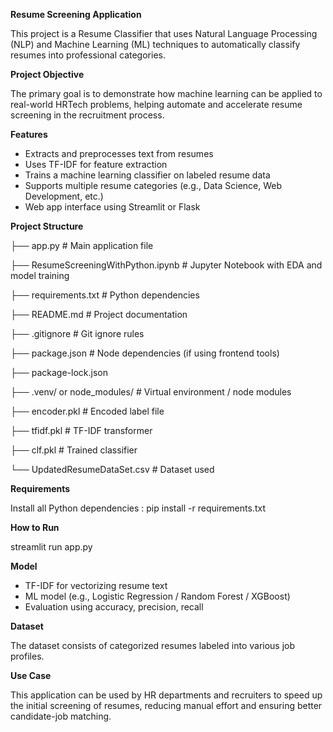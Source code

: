 **Resume Screening Application**

This project is a Resume Classifier that uses Natural Language Processing (NLP) and Machine Learning (ML) techniques to automatically classify resumes into professional categories.


**Project Objective**

The primary goal is to demonstrate how machine learning can be applied to real-world HRTech problems, helping automate and accelerate resume screening in the recruitment process.



**Features**

- Extracts and preprocesses text from resumes
- Uses TF-IDF for feature extraction
- Trains a machine learning classifier on labeled resume data
- Supports multiple resume categories (e.g., Data Science, Web Development, etc.)
- Web app interface using Streamlit or Flask


**Project Structure**

├── app.py # Main application file

├── ResumeScreeningWithPython.ipynb # Jupyter Notebook with EDA and model training

├── requirements.txt # Python dependencies

├── README.md # Project documentation

├── .gitignore # Git ignore rules

├── package.json # Node dependencies (if using frontend tools)

├── package-lock.json

├── .venv/ or node_modules/ # Virtual environment / node modules

├── encoder.pkl # Encoded label file

├── tfidf.pkl # TF-IDF transformer

├── clf.pkl # Trained classifier

└── UpdatedResumeDataSet.csv # Dataset used




**Requirements**

Install all Python dependencies : pip install -r requirements.txt


**How to Run**

streamlit run app.py


**Model**

- TF-IDF for vectorizing resume text
- ML model (e.g., Logistic Regression / Random Forest / XGBoost)
- Evaluation using accuracy, precision, recall


**Dataset**

The dataset consists of categorized resumes labeled into various job profiles.


**Use Case**

This application can be used by HR departments and recruiters to speed up the initial screening of resumes, reducing manual effort and ensuring better candidate-job matching.
